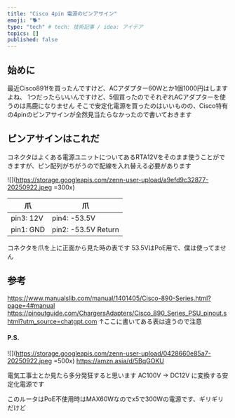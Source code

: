 ```yaml
---
title: "Cisco 4pin 電源のピンアサイン"
emoji: "🐕"
type: "tech" # tech: 技術記事 / idea: アイデア
topics: []
published: false
---
```


## 始めに
最近Cisco891fを買ったんですけど、ACアダプター60Wとか1個1000円はしますよね、
1つだったらいいんですけど、5個買ったのでそれぞれACアダプターを使うのは馬鹿になりません
そこで安定化電源を買ったのはいいものの、Cisco特有の4pinのピンアサインが全然見当たらなかったので書いておきます

## ピンアサインはこれだ
コネクタはよくある電源ユニットについてあるRTA12Vをそのまま使うことができますが、ピン配列がちがうので配線を入れ替える必要があります

![](https://storage.googleapis.com/zenn-user-upload/a9efd9c32877-20250922.jpeg =300x)

| 爪        | 爪                  | 
| --------- | ------------------- | 
| pin3: 12V | pin4: -53.5V        | 
| pin1: GND | pin2: -53.5V Return | 

コネクタを爪を上に正面から見た時の表です
53.5VはPoE用で、僕は使ってません


## 参考
https://www.manualslib.com/manual/1401405/Cisco-890-Series.html?page=4#manual
https://pinoutguide.com/ChargersAdapters/Cisco_890_Series_PSU_pinout.shtml?utm_source=chatgpt.com
↑ここに書いてある表は違うので注意


#### P.S.
![](https://storage.googleapis.com/zenn-user-upload/0428660e85a7-20250922.jpeg =500x)
https://amzn.asia/d/5BqGOKU

電気工事士とか見たら多分発狂すると思います
AC100V -> DC12V に変換する安定化電源です

このルータはPoE不使用時はMAX60Wなのでx5で300Wの電源です、ギリギリだけど